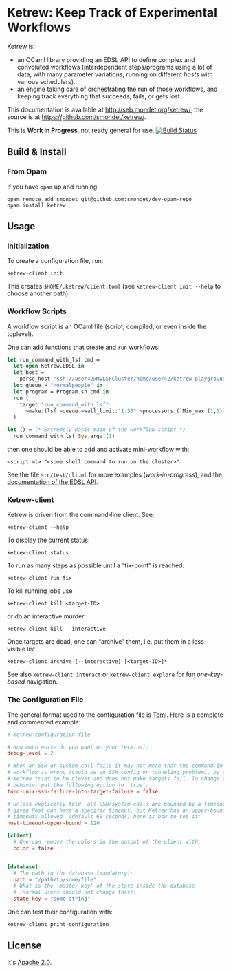 Ketrew: Keep Track of Experimental Workflows
============================================

Ketrew is:

- an OCaml library providing an EDSL API to define complex and convoluted
workflows (interdependent steps/programs using a lot of data, with many
parameter variations, running on different *hosts* with various schedulers).
- an engine taking care of orchestrating the run of those workflows, 
and keeping track everything that succeeds, fails, or gets lost.

This documentation is available at <http://seb.mondet.org/ketrew/>,
the source is at <https://github.com/smondet/ketrew/>.

This is **Work in Progress**, not ready general for use.
[![Build Status](https://travis-ci.org/smondet/ketrew.svg?branch=master)](https://travis-ci.org/smondet/ketrew)


Build & Install
---------------

### From Opam

If you have `opam` up and running:

    opam remote add smondet git@github.com:smondet/dev-opam-repo
    opam install ketrew


Usage
-----

### Initialization

To create a configuration file, run:

    ketrew-client init

This creates `$HOME/.ketrew/client.toml` (see `ketrew-client init --help` to
choose another path).

### Workflow Scripts

A workflow script is an OCaml file (script, compiled, or even inside the
toplevel).

One can add functions that create and `run` workflows:

```ocaml
let run_command_with_lsf cmd =
  let open Ketrew.EDSL in
  let host = 
    parse_host "ssh://user42@MyLSFCluster/home/user42/ketrew-playground/?shell=bash" in
  let queue = "normalpeople" in
  let program = Program.sh cmd in
  run (
    target "run_command_with_lsf"
      ~make:(lsf ~queue ~wall_limit:"1:30" ~processors:(`Min_max (1,1)) ~host program)
  )

let () = (* Extremely basic main of the workflow script *)
  run_command_with_lsf Sys.argv.(1)
```

then one should be able to add and activate mini-workflow with:

    <script.ml> "<some shell command to run on the cluster>"


See the file `src/test/cli.ml` for more examples (*work-in-progress*),
and the [documentation of the EDSL API](src/lib/ketrew_edsl.mli).


### Ketrew-client

Ketrew is driven from the command-line client.  See:

    ketrew-client --help

To display the current status:

    ketrew-client status

To run as many steps as possible until a “fix-point” is reached:

    ketrew-client run fix

To kill running jobs use

    ketrew-client kill <target-ID>

or do an interactive murder:

    ketrew-client kill --interactive

Once targets are dead, one can “archive” them, i.e. put them in a less-visible
list.

    ketrew-client archive [--interactive] [<target-ID>]*

See also `ketrew-client interact` or `ketrew-client explore` for fun
*one-key-based* navigation.

### The Configuration File

The general format used to the configuration file is
[Toml](https://github.com/toml-lang/toml).
Here is a complete and commented example:

```toml
# Ketrew configuration file

# How much noise do you want on your terminal:
debug-level = 2

# When an SSH or system call fails it may not mean that the command in your
# workflow is wrong (could be an SSH config or tunneling problem), by default,
# Ketrew tries to be clever and does not make targets fail. To change this
# behavior put the following option to `true`:
turn-unix-ssh-failure-into-target-failure = false

# Unless explicitly told, all SSH/system calls are bounded by a timeout.  A
# given Host can have a specific timeout, but Ketrew has an upper-bound of all
# timeouts allowed  (default 60 seconds) here is how to set it:
host-timeout-upper-bound = 120

[client]
  # One can remove the colors in the output of the client with:
  color = false


[database]
  # The path to the database (mandatory):
  path = "/path/to/some/file"
  # What is the 'master-key' of the state inside the database
  # (normal users should not change that):
  state-key = "some-string"
```

One can test their configuration with:

    ketrew-client print-configuration

License
-------

It's [Apache 2.0](http://www.apache.org/licenses/LICENSE-2.0).



